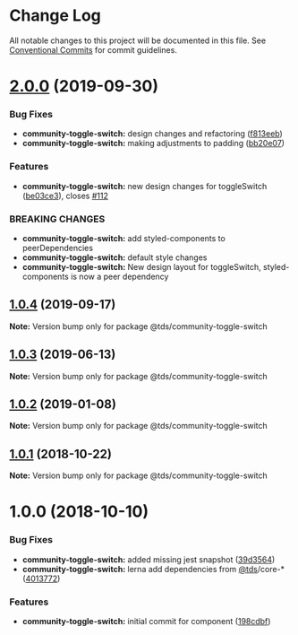 # Change Log

All notable changes to this project will be documented in this file.
See [Conventional Commits](https://conventionalcommits.org) for commit guidelines.

# [2.0.0](https://github.com/telus/tds-community/compare/@tds/community-toggle-switch@1.0.4...@tds/community-toggle-switch@2.0.0) (2019-09-30)


### Bug Fixes

* **community-toggle-switch:** design changes and refactoring ([f813eeb](https://github.com/telus/tds-community/commit/f813eeb))
* **community-toggle-switch:** making adjustments to padding ([bb20e07](https://github.com/telus/tds-community/commit/bb20e07))


### Features

* **community-toggle-switch:** new design changes for toggleSwitch ([be03ce3](https://github.com/telus/tds-community/commit/be03ce3)), closes [#112](https://github.com/telus/tds-community/issues/112)


### BREAKING CHANGES

* **community-toggle-switch:** add styled-components to peerDependencies
* **community-toggle-switch:** default style changes
* **community-toggle-switch:** New design layout for toggleSwitch, styled-components is now a peer dependency





## [1.0.4](https://github.com/telus/tds-community/compare/@tds/community-toggle-switch@1.0.3...@tds/community-toggle-switch@1.0.4) (2019-09-17)

**Note:** Version bump only for package @tds/community-toggle-switch





## [1.0.3](https://github.com/telus/tds-community/compare/@tds/community-toggle-switch@1.0.2...@tds/community-toggle-switch@1.0.3) (2019-06-13)

**Note:** Version bump only for package @tds/community-toggle-switch





## [1.0.2](https://github.com/telus/tds-community/compare/@tds/community-toggle-switch@1.0.1...@tds/community-toggle-switch@1.0.2) (2019-01-08)

**Note:** Version bump only for package @tds/community-toggle-switch

<a name="1.0.1"></a>

## [1.0.1](https://github.com/telus/tds-community/compare/@tds/community-toggle-switch@1.0.0...@tds/community-toggle-switch@1.0.1) (2018-10-22)

**Note:** Version bump only for package @tds/community-toggle-switch

<a name="1.0.0"></a>

# 1.0.0 (2018-10-10)

### Bug Fixes

- **community-toggle-switch:** added missing jest snapshot ([39d3564](https://github.com/telus/tds-community/commit/39d3564))
- **community-toggle-switch:** lerna add dependencies from [@tds](https://github.com/tds)/core-\* ([4013772](https://github.com/telus/tds-community/commit/4013772))

### Features

- **community-toggle-switch:** initial commit for component ([198cdbf](https://github.com/telus/tds-community/commit/198cdbf))

